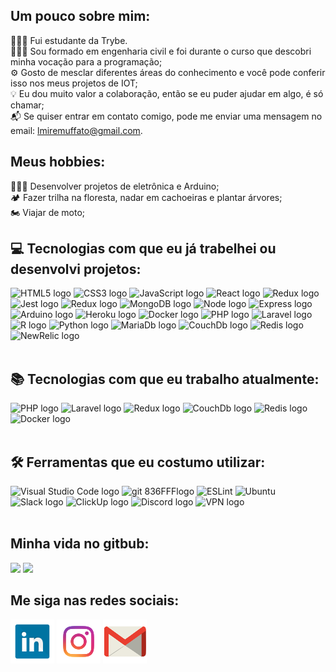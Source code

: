  ## Um pouco sobre mim:

 👨🏻‍💻 Fui estudante da Trybe.<br />
 👷🏻‍♂️ Sou formado em engenharia civil e foi durante o curso que descobri minha vocação para a programação;<br />
 ⚙️ Gosto de mesclar diferentes áreas do conhecimento e você pode conferir isso nos meus projetos de IOT;<br />
 💡 Eu dou muito valor a colaboração, então se eu puder ajudar em algo, é só chamar;<br />
 📬 Se quiser entrar em contato comigo, pode me enviar uma mensagem no email: lmiremuffato@gmail.com.<br />

## Meus hobbies:

👨🏻‍💻 Desenvolver projetos de eletrônica e Arduino;<br />
🏕️ Fazer trilha na floresta, nadar em cachoeiras e plantar árvores;<br />
🏍️ Viajar de moto;<br />

 ## 💻 Tecnologias com que eu já trabelhei ou desenvolvi projetos:
<img src="https://img.shields.io/badge/HTML5-282C34?logo=html5&logoColor=E34F26" alt="HTML5 logo" title="HTML5" height="25" />
<img src="https://img.shields.io/badge/CSS3-282C34?logo=css3&logoColor=1572B6" alt="CSS3 logo" title="CSS3" height="25" />
<img src="https://img.shields.io/badge/JavaScript-282C34?logo=javascript&logoColor=F7DF1E" alt="JavaScript logo" title="JavaScript" height="25" />
<img src="https://img.shields.io/badge/React-282C34?logo=react&logoColor=61DAFB"
alt="React logo" title="React.js / React Native" height="25" />
<img src="https://img.shields.io/badge/Redux-282C34?logo=redux&logoColor=764ABC" alt="Redux logo" title="Redux" height="25" />
<img src="https://img.shields.io/badge/Jest-282C34?logo=jest&logoColor=cc0000" alt="Jest logo" title="Jest" height="25" />
<img src="https://img.shields.io/badge/MySQL-282C34?logo=MySQL&logoColor=f29111" alt="Redux logo" title="MySQL" height="25" />
<img src="https://img.shields.io/badge/MongoDB-282C34?logo=MongoDB&logoColor=589636" alt="MongoDB logo" title="Mongo" height="25" />
<img src="https://img.shields.io/badge/Node.js-282C34?logo=Node.js&logoColor=#339933" alt="Node logo" title="Node" height="25" />
<img src="https://img.shields.io/badge/Express-282C34?logo=Express&logoColor=#339933" alt="Express logo" title="Express" height="25" />
<img src="https://img.shields.io/badge/Arduino-282C34?logo=Arduino&logoColor=#00989d" alt="Arduino logo" title="Arduino" height="25" />
<img src="https://img.shields.io/badge/Heroku-282C34?logo=Heroku&logoColor=#00989d" alt="Heroku logo" title="Heroku" height="25" />
<img src="https://img.shields.io/badge/Docker-282C34?logo=Docker&logoColor=2496ed"
alt="Docker logo" title="Docker" height="25" />
<img src="https://img.shields.io/badge/PHP-282C34?logo=PHP&logoColor=#339933" alt="PHP logo" title="PHP" height="25" />
<img src="https://img.shields.io/badge/Laravel-282C34?logo=Laravel&logoColor=#339933" alt="Laravel logo" title="Laravel" height="25" />
<img src="https://img.shields.io/badge/R-282C34?logo=R&logoColor=007ACC"
alt="R logo" title="R" height="25" />
<img src="https://img.shields.io/badge/Python-282C34?logo=Python&logoColor=007ACC"
alt="Python logo" title="Python" height="25" />
<img src="https://img.shields.io/badge/MariaDb-282C34?logo=MariaDb&logoColor=007ACC"
alt="MariaDb logo" title="MariaDb" height="25" />
<img src="https://img.shields.io/badge/CouchDb-282C34?logo=CouchDb&logoColor=007ACC"
alt="CouchDb logo" title="CouchDb" height="25" />
<img src="https://img.shields.io/badge/Redis-282C34?logo=Redis&logoColor=007ACC"
alt="Redis logo" title="Redis" height="25" />
<img src="https://img.shields.io/badge/NewRelic-282C34?logo=NewRelic&logoColor=007ACC"
alt="NewRelic logo" title="NewRelic" height="25" /><br /><br />

## 📚 Tecnologias com que eu trabalho atualmente:
<img src="https://img.shields.io/badge/PHP-282C34?logo=PHP&logoColor=#339933" alt="PHP logo" title="PHP" height="25" />
<img src="https://img.shields.io/badge/Laravel-282C34?logo=Laravel&logoColor=#339933" alt="Laravel logo" title="Laravel" height="25" />
<img src="https://img.shields.io/badge/MySQL-282C34?logo=MySQL&logoColor=f29111" alt="Redux logo" title="MySQL" height="25" />
<img src="https://img.shields.io/badge/CouchDb-282C34?logo=CouchDb&logoColor=007ACC"
alt="CouchDb logo" title="CouchDb" height="25" />
<img src="https://img.shields.io/badge/Redis-282C34?logo=Redis&logoColor=007ACC"
alt="Redis logo" title="Redis" height="25" />
<img src="https://img.shields.io/badge/Docker-282C34?logo=Docker&logoColor=2496ed"
alt="Docker logo" title="Docker" height="25" /><br /><br />

## 🛠️ Ferramentas que eu costumo utilizar:
<img src="https://img.shields.io/badge/VS%20Code-282C34?logo=visual-studio-code&logoColor=007ACC" alt="Visual Studio Code logo" title="Visual Studio Code" height="25" />
<img src="https://img.shields.io/badge/git-282C34?logo=git&logoColor=F05032" alt="git 836FFFlogo" title="git" height="25" />
<img src="https://img.shields.io/badge/ESLint-282C34?logo=eslint&logoColor=6464e2" alt191970="ESLint logo" title="ESLint" height="25" />
<img src="https://img.shields.io/badge/Ubuntu-282C34?logo=Ubuntu&logoColor=F05032" alt191970="Ubuntu logo" title="Ubuntu" height="25" />
<img src="https://img.shields.io/badge/Slack-282C34?logo=Slack&logoColor=2EB67D" alt="Slack logo" title="Slack" height="25" />
<img src="https://img.shields.io/badge/ClickUp-282C34?logo=ClickUp&logoColor=2EB67D" alt="ClickUp logo" title="ClickUp" height="25" />
<img src="https://img.shields.io/badge/Discord-282C34?logo=Discord&logoColor=2EB67D" alt="Discord logo" title="Discord" height="25" />
<img src="https://img.shields.io/badge/VPN-282C34?logo=VPNd&logoColor=2EB67D" alt="VPN logo" title="VPN" height="25" /><br /><br />

## Minha vida no gitbub:

<img src='https://github-readme-stats.vercel.app/api/top-langs/?username=lmuffato&layout=compact&theme=dracula&show' height="150">

<img src='https://github-readme-stats.vercel.app/api?username=lmuffato&theme=dracula&show_icons=true' height="150">

<br />

## Me siga nas redes sociais:

[![LinkedIn](linkedin1.png)](https://www.linkedin.com/in/lucasmuffato/)
[![Instagram](instagram.png)](https://www.instagram.com/lucasmmuffato/)
[![Mail](mail.png)](mailto:lmiremuffato@gmail.com)
